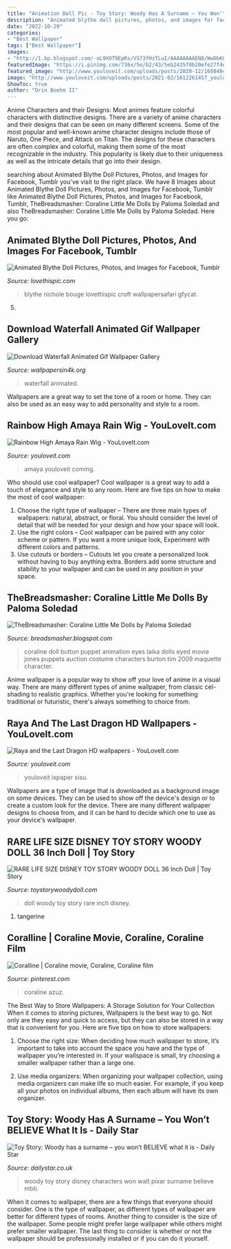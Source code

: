 ```yaml
---
title: "Animation Doll Pic - Toy Story: Woody Has A Surname – You Won’t Believe What It Is"
description: "Animated blythe doll pictures, photos, and images for facebook, tumblr"
date: "2022-10-29"
categories:
- "Best Wallpaper"
tags: ["Best Wallpaper"]
images:
- "http://1.bp.blogspot.com/-oL9XOT9EpRs/VS73fHzTLuI/AAAAAAAAEN8/WwDbK8_jGyo/s1600/littleme01.JPG"
featuredImage: "https://i.pinimg.com/736x/5e/b2/43/5eb2435f0b20efe27f4e7bc6003da9fd.jpg"
featured_image: "http://www.youloveit.com/uploads/posts/2020-12/1608404135_youloveit_com_rainbow_high_rainbow_wig_amaya_rain01.jpg"
image: "http://www.youloveit.com/uploads/posts/2021-02/1612261457_youloveit_com_raya_and_the_last_dragon_hd_wallpapers07.jpg"
ShowToc: true
author: "Orin Boehm II"
---
```



Anime Characters and their Designs: Most animes feature colorful characters with distinctive designs.
There are a variety of anime characters and their designs that can be seen on many different screens. Some of the most popular and well-known anime character designs include those of Naruto, One Piece, and Attack on Titan. The designs for these characters are often complex and colorful, making them some of the most recognizable in the industry. This popularity is likely due to their uniqueness as well as the intricate details that go into their design.

	

		
searching about Animated Blythe Doll Pictures, Photos, and Images for Facebook, Tumblr you've visit to the right place. We have 8 Images about Animated Blythe Doll Pictures, Photos, and Images for Facebook, Tumblr like Animated Blythe Doll Pictures, Photos, and Images for Facebook, Tumblr, TheBreadsmasher: Coraline Little Me Dolls by Paloma Soledad and also TheBreadsmasher: Coraline Little Me Dolls by Paloma Soledad. Here you go:
		
    
## Animated Blythe Doll Pictures, Photos, And Images For Facebook, Tumblr

<img loading=lazy src="https://www.lovethispic.com/uploaded_images/104848-Animated-Blythe-Doll.gif?1" onerror="this.onerror=null;this.src='https://tse4.mm.bing.net/th?id=OIP.JNdzI3eqItXAR0Xjzm3QAgHaNK&amp;pid=15.1';" alt="Animated Blythe Doll Pictures, Photos, and Images for Facebook, Tumblr">

_Source: lovethispic.com_

>blythe nichole bouge lovethispic croft wallpapersafari gfycat. 

	

5.

    
## Download Waterfall Animated Gif Wallpaper Gallery

<img loading=lazy src="https://www.wallpapersin4k.org/wp-content/uploads/2017/04/Waterfall-Animated-Gif-Wallpaper-21.gif" onerror="this.onerror=null;this.src='https://tse2.mm.bing.net/th?id=OIP.wVOSYx9BFg72XkH902LqHQAAAA&amp;pid=15.1';" alt="Download Waterfall Animated Gif Wallpaper Gallery">

_Source: wallpapersin4k.org_

>waterfall animated. 

	

Wallpapers are a great way to set the tone of a room or home. They can also be used as an easy way to add personality and style to a room.

    
## Rainbow High Amaya Rain Wig - YouLoveIt.com

<img loading=lazy src="http://www.youloveit.com/uploads/posts/2020-12/1608404135_youloveit_com_rainbow_high_rainbow_wig_amaya_rain01.jpg" onerror="this.onerror=null;this.src='https://tse2.mm.bing.net/th?id=OIP.h-eB-0XsBaiF9CW49hW9ZgHaL9&amp;pid=15.1';" alt="Rainbow High Amaya Rain Wig - YouLoveIt.com">

_Source: youloveit.com_

>amaya youloveit coming. 

	

Who should use cool wallpaper?
Cool wallpaper is a great way to add a touch of elegance and style to any room. Here are five tips on how to make the most of cool wallpaper: 
1) Choose the right type of wallpaper – There are three main types of wallpapers: natural, abstract, or floral. You should consider the level of detail that will be needed for your design and how your space will look. 
2) Use the right colors – Cool wallpaper can be paired with any color scheme or pattern. If you want a more unique look, Experiment with different colors and patterns. 
3) Use cutouts or borders – Cutouts let you create a personalized look without having to buy anything extra. Borders add some structure and stability to your wallpaper and can be used in any position in your space.

    
## TheBreadsmasher: Coraline Little Me Dolls By Paloma Soledad

<img loading=lazy src="http://1.bp.blogspot.com/-oL9XOT9EpRs/VS73fHzTLuI/AAAAAAAAEN8/WwDbK8_jGyo/s1600/littleme01.JPG" onerror="this.onerror=null;this.src='https://tse3.mm.bing.net/th?id=OIP.HAQb1FqDqCF4AqiKXtAEJgHaOD&amp;pid=15.1';" alt="TheBreadsmasher: Coraline Little Me Dolls by Paloma Soledad">

_Source: breadsmasher.blogspot.com_

>coraline doll button puppet animation eyes laika dolls eyed movie jones puppets auction costume characters burton tim 2009 maquette character. 

	

Anime wallpaper is a popular way to show off your love of anime in a visual way. There are many different types of anime wallpaper, from classic cel-shading to realistic graphics. Whether you're looking for something traditional or futuristic, there's always something to choice from.

    
## Raya And The Last Dragon HD Wallpapers - YouLoveIt.com

<img loading=lazy src="http://www.youloveit.com/uploads/posts/2021-02/1612261457_youloveit_com_raya_and_the_last_dragon_hd_wallpapers07.jpg" onerror="this.onerror=null;this.src='https://tse4.mm.bing.net/th?id=OIP.JKA9C3Ap7PXf3Har4_XLvAHaNK&amp;pid=15.1';" alt="Raya and the Last Dragon HD wallpapers - YouLoveIt.com">

_Source: youloveit.com_

>youloveit ixpaper sisu. 

	

Wallpapers are a type of image that is downloaded as a background image on some devices. They can be used to show off the device's design or to create a custom look for the device. There are many different wallpaper designs to choose from, and it can be hard to decide which one to use as your device's wallpaper.

    
## RARE LIFE SIZE DISNEY TOY STORY WOODY DOLL 36 Inch Doll | Toy Story

<img loading=lazy src="http://toystorywoodydoll.com/wp-content/pics/RARE_LIFE_SIZE_DISNEY_TOY_STORY_WOODY_DOLL_36_Inch_Doll_06_nl.jpg" onerror="this.onerror=null;this.src='https://tse2.mm.bing.net/th?id=OIP.YKwVYYTKlC5YSeTiTRiQsgAAAA&amp;pid=15.1';" alt="RARE LIFE SIZE DISNEY TOY STORY WOODY DOLL 36 Inch Doll | Toy Story">

_Source: toystorywoodydoll.com_

>doll woody toy story rare inch disney. 

	

1. tangerine 

    
## Coralline | Coraline Movie, Coraline, Coraline Film

<img loading=lazy src="https://i.pinimg.com/736x/5e/b2/43/5eb2435f0b20efe27f4e7bc6003da9fd.jpg" onerror="this.onerror=null;this.src='https://tse1.mm.bing.net/th?id=OIP.83QeIOMEdAjxG0maIXSD4gHaK5&amp;pid=15.1';" alt="Coralline | Coraline movie, Coraline, Coraline film">

_Source: pinterest.com_

>coraline azuz. 

	

The Best Way to Store Wallpapers: A Storage Solution for Your Collection
When it comes to storing pictures, Wallpapers is the best way to go. Not only are they easy and quick to access, but they can also be stored in a way that is convenient for you. Here are five tips on how to store wallpapers:
1) Choose the right size: When deciding how much wallpaper to store, it’s important to take into account the space you have and the type of wallpaper you’re interested in. If your wallspace is small, try choosing a smaller wallpaper rather than a large one.

2) Use media organizers: When organizing your wallpaper collection, using media organizers can make life so much easier. For example, if you keep all your photos on individual albums, then each album will have its own organizer.

    
## Toy Story: Woody Has A Surname – You Won’t BELIEVE What It Is - Daily Star

<img loading=lazy src="https://cdn.images.dailystar.co.uk/dynamic/162/photos/262000/Toy-Story-Woody-1227262.jpg" onerror="this.onerror=null;this.src='https://tse4.mm.bing.net/th?id=OIP.ObHHGdoSKSQID4dUSCXj5QHaMr&amp;pid=15.1';" alt="Toy Story: Woody has a surname – you won’t BELIEVE what it is - Daily Star">

_Source: dailystar.co.uk_

>woody toy story disney characters won walt pixar surname believe mbti. 

	

When it comes to wallpaper, there are a few things that everyone should consider. One is the type of wallpaper, as different types of wallpaper are better for different types of rooms. Another thing to consider is the size of the wallpaper. Some people might prefer large wallpaper while others might prefer smaller wallpaper. The last thing to consider is whether or not the wallpaper should be professionally installed or if you can do it yourself.

